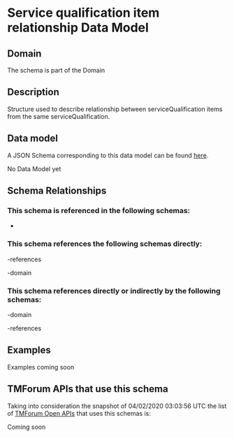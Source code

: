 # Service qualification item relationship Data Model

## Domain

The  schema is part of the  Domain

## Description

Structure used to describe relationship between serviceQualification items from the same serviceQualification.

## Data model

A JSON Schema corresponding to this data model can be found
[here](https://github.com/tmforum-rand/schemas/blob/candidates/Service/ServiceQualificationItemRelationship.schema.json).

No Data Model yet

## Schema Relationships

### This schema is referenced in the following schemas:

-

### This schema references the following schemas directly:

-references

-domain

### This schema references directly or indirectly by the following schemas:

-domain

-references



## Examples

Examples coming soon

## TMForum APIs that use this schema

Taking into consideration the snapshot of 04/02/2020 03:03:56 UTC the list of [TMForum Open APIs](https://www.tmforum.org/open-apis/) that uses this schemas is:

Coming soon